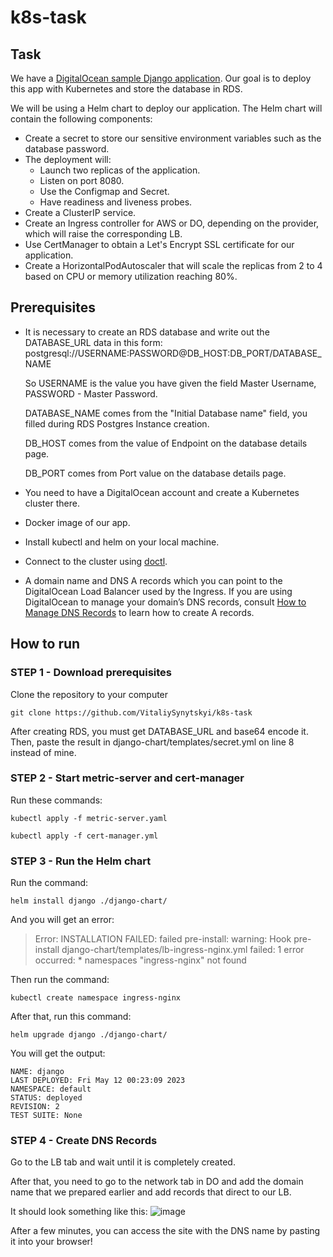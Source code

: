 # k8s-task
## Task

We have a [DigitalOcean sample Django application](https://github.com/digitalocean/sample-django). Our goal is to deploy this app with Kubernetes and store the database in RDS.

We will be using a Helm chart to deploy our application. The Helm chart will contain the following components:

- Create a secret to store our sensitive environment variables such as the database password.
- The deployment will:
  - Launch two replicas of the application.
  - Listen on port 8080.
  - Use the Configmap and Secret.
  - Have readiness and liveness probes.
- Create a ClusterIP service.
- Create an Ingress controller for AWS or DO, depending on the provider, which will raise the corresponding LB.
- Use CertManager to obtain a Let's Encrypt SSL certificate for our application.
- Create a HorizontalPodAutoscaler that will scale the replicas from 2 to 4 based on CPU or memory utilization reaching 80%.

## Prerequisites
- It is necessary to create an RDS database and write out the DATABASE_URL data in this form:
postgresql://USERNAME:PASSWORD@DB_HOST:DB_PORT/DATABASE_NAME

  So USERNAME is the value you have given the field Master Username, PASSWORD - Master Password.

  DATABASE_NAME comes from the "Initial Database name" field, you filled during RDS Postgres Instance creation.

  DB_HOST comes from the value of Endpoint on the database details page.

  DB_PORT comes from Port value on the database details page.

- You need to have a DigitalOcean account and create a Kubernetes cluster there.
- Docker image of our app.
- Install kubectl and helm on your local machine.
- Connect to the cluster using [doctl](https://docs.digitalocean.com/reference/doctl/how-to/install/).
- A domain name and DNS A records which you can point to the DigitalOcean Load Balancer used by the Ingress. If you are using DigitalOcean to manage your domain’s DNS records, consult [How to Manage DNS Records](https://www.digitalocean.com/docs/networking/dns/how-to/manage-records/) to learn how to create A records.


## How to run
### STEP 1 - Download prerequisites

Clone the repository to your computer
```
git clone https://github.com/VitaliySynytskyi/k8s-task
```

After creating RDS, you must get DATABASE_URL and base64 encode it. Then, paste the result in django-chart/templates/secret.yml on line 8 instead of mine.

### STEP 2 - Start metric-server and cert-manager

Run these commands:
```
kubectl apply -f metric-server.yaml
```
```
kubectl apply -f cert-manager.yml
```

### STEP 3 - Run the Helm chart

Run the command:
```
helm install django ./django-chart/
```
And you will get an error:
>Error: INSTALLATION FAILED: failed pre-install: warning: Hook pre-install django-chart/templates/lb-ingress-nginx.yml failed: 1 error occurred:
>       * namespaces "ingress-nginx" not found

Then run the command:
```
kubectl create namespace ingress-nginx
```

After that, run this command:
```
helm upgrade django ./django-chart/
```

You will get the output:

~~~
NAME: django
LAST DEPLOYED: Fri May 12 00:23:09 2023
NAMESPACE: default
STATUS: deployed
REVISION: 2
TEST SUITE: None
~~~

### STEP 4 - Create DNS Records

Go to the LB tab and wait until it is completely created.

After that, you need to go to the network tab in DO and add the domain name that we prepared earlier and add records that direct to our LB.

It should look something like this:
![image](https://github.com/VitaliySynytskyi/k8s-task/assets/91220971/dff22ec7-a8ea-424b-84dc-4d71786b7254)

After a few minutes, you can access the site with the DNS name by pasting it into your browser!
